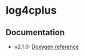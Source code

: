 # log4cplus

## Documentation

* v2.1.0: [Doxygen reference](./docs/log4cplus-2.1.0/doxygen/index.html)